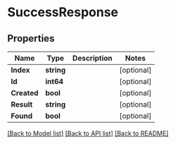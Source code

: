 # SuccessResponse

## Properties

Name | Type | Description | Notes
------------ | ------------- | ------------- | -------------
**Index** | **string** |  | [optional] 
**Id** | **int64** |  | [optional] 
**Created** | **bool** |  | [optional] 
**Result** | **string** |  | [optional] 
**Found** | **bool** |  | [optional] 

[[Back to Model list]](../README.md#documentation-for-models) [[Back to API list]](../README.md#documentation-for-api-endpoints) [[Back to README]](../README.md)


